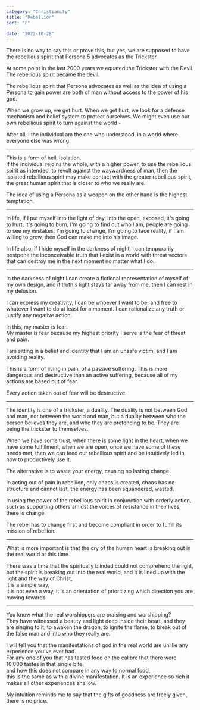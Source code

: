 ```yaml
---
category: "Christianity" 
title: "Rebellion"
sort: "F" 

date: "2022-10-28"
---
```


There is no way to say this or prove this, but yes, we are supposed to have the rebellious spirit that Persona 5 advocates as the Trickster. 

At some point in the last 2000 years we equated the Trickster with the Devil. The rebellious spirit became the devil. 

The rebellious spirit that Persona advocates as well as the idea of using a Persona to gain power are both of man without access to the power of his god. 

When we grow up, we get hurt. When we get hurt, we look for a defense mechanism and belief system to protect ourselves. We might even use our own rebellious spirit to turn against the world - 

After all, I the individual am the one who understood, in a world where everyone else was wrong. 

--- 

This is a form of hell, isolation.  
If the individual rejoins the whole, with a higher power, to use the rebellious spirit as intended, to revolt against the waywardness of man, then the isolated rebellious spirit may make contact with the greater rebellious spirit, the great human spirit that is closer to who we really are.

The idea of using a Persona as a weapon on the other hand is the highest temptation.  

---

In life, if I put myself into the light of day, into the open, exposed, it's going to hurt, it's going to burn, I'm going to find out who I am, people are going to see my mistakes, I'm going to change, I'm going to face reality, if I am willing to grow, then God can make me into his image.  

In life also, if I hide myself in the darkness of night, I can temporarily postpone the inconceivable truth that I exist in a world with threat vectors that can destroy me in the next moment no matter what I do.  

---

In the darkness of night I can create a fictional representation of myself of my own design, and if truth's light stays far away from me, then I can rest in my delusion.  

I can express my creativity, I can be whoever I want to be, and free to whatever I want to do at least for a moment. I can rationalize any truth or justify any negative action.  

In this, my master is fear.  
My master is fear because my highest priority I serve is the fear of threat and pain.  

I am sitting in a belief and identity that I am an unsafe victim, and I am avoiding reality. 

This is a form of living in pain, of a passive suffering. This is more dangerous and destructive than an active suffering, because all of my actions are based out of fear. 

Every action taken out of fear will be destructive. 

---

The identity is one of a trickster, a duality. The duality is not between God and man, not between the world and man, but a duality between who the person believes they are, and who they are pretending to be. They are being the trickster to themselves.

When we have some trust, when there is some light in the heart, when we have some fulfillment, when we are open, once we have some of these needs met, 
then we can feed our rebellious spirit and be intuitively led in how to productively use it. 

The alternative is to waste your energy, causing no lasting change. 

In acting out of pain in rebellion, only chaos is created, chaos has no structure and cannot last, the energy has been squandered, wasted. 

In using the power of the rebellious spirit in conjunction with orderly action, such as supporting others amidst the voices of resistance in their lives, there is change.

The rebel has to change first and become compliant in order to fulfill its mission of rebellion.

---

What is more important is that the cry of the human heart is breaking out in the real world at this time. 

There was a time that the spiritually blinded could not comprehend the light, but the spirit is breaking out into the real world, and it is lined up with the light and the way of Christ,  
it is a simple way,  
it is not even a way, it is an orientation of prioritizing which direction you are moving towards. 

---

You know what the real worshippers are praising and worshipping?  
They have witnessed a beauty and light deep inside their heart, and they are singing to it, to awaken the dragon, to ignite the flame, to break out of the false man and into who they really are.  

I will tell you that the manifestations of god in the real world are unlike any experience you've ever had.  
For any one of you that has tasted food on the calibre that there were 10,000 tastes in that single bite,  
and how this does not compare in any way to normal food,  
this is the same as with a divine manifestation. It is an experience so rich it makes all other experiences shallow.  

My intuition reminds me to say that the gifts of goodness are freely given, there is no price.
